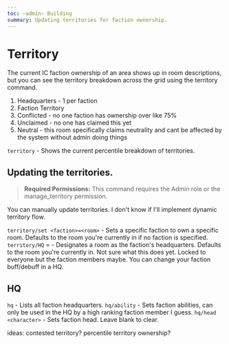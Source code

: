 ```yaml
---
toc: ~admin~ Building
summary: Updating territories for faction ownership.
---
```

# Territory

The current IC faction ownership of an area shows up in room descriptions, but you can see the territory breakdown across the grid using the territory command.

1. Headquarters - 1 per faction
2. Faction Territory
3. Conflicted - no one faction has ownership over like 75%
4. Unclaimed - no one has claimed this yet
5. Neutral - this room specifically claims neutrality and cant be affected by the system without admin doing things

`territory` - Shows the current percentile breakdown of territories.

## Updating the territories.

> **Required Permissions:** This command requires the Admin role or the manage_territory permission.

You can manually update territories. I don't know if I'll implement dynamic territory flow.

`territory/set <faction>=<room>` - Sets a specific faction to own a specific room. Defaults to the room you're currently in if no faction is specified.
`territory/HQ` <faction>=<room> - Designates a room as the faction's headquarters. Defaults to the room you're currently in. Not sure what this does yet. Locked to everyone but the faction members maybe. You can change your faction buff/debuff in a HQ.

## HQ

`hq` - Lists all faction headquarters.
`hq/ability` - Sets faction abilities, can only be used in the HQ by a high ranking faction member I guess.
`hq/head <character>` - Sets faction head. Leave blank to clear.

ideas: contested territory? percentile territory ownership?
